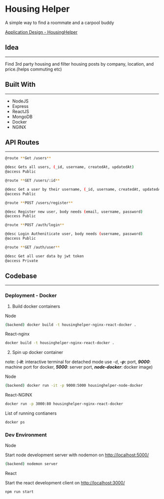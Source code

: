 # Housing Helper

A simple way to find a roommate and a carpool buddy

[Application Design - HousingHelper](https://www.notion.so/Application-Design-HousingHelper-83f2f97a2a284815b569f1685c8420bd)

## Idea

---

Find 3rd party housing and filter housing posts by company, location, and price.(helps commuting etc)

## Built With

---

- NodeJS
- Express
- ReactJS
- MongoDB
- Docker
- NGINX

## API Routes

---

```bash
@route **Get /users**

@desc Gets all users, (_id, username, createdAt, updatedAt)
@access Public
```

```bash
@route **GET /users/:id**

@desc Get a user by their username, (_id, username, createdAt, updatedAt)
@access Public
```

```bash
@route **POST /users/register**

@desc Register new user, body needs (email, username, password)
@access Public
```

```bash
@route **POST /auth/login**

@desc Login Autheniticate user, body needs (username, password)
@access Public
```

```bash
@route **GET /auth/user**

@desc Get all user data by jwt token
@access Private
```

## Codebase

---

### Deployment - Docker

1) Build docker containers

Node

```bash
(backend) docker build -t housinghelper-nginx-react-docker .
```

React-nginx

```bash
docker build -t housinghelper-nginx-react-docker .
```

2) Spin up docker container 

note: (***-it***: interactive terminal for detached mode use -*d*, ***-p*:** port, ***9000***: machine port for docker, ***5000***: server port, ***node-docker***: docker image)

Node

```bash
(backend) docker run -it -p 9000:5000 housinghelper-node-docker
```

React-NGINX

```bash
docker run -p 3000:80 housinghelper-nginx-react-docker
```

List of running contianers

```bash
docker ps
```

### Dev Environment

Node

Start node development server with nodemon on [http://localhost:5000/](http://localhost:5000/)

```bash
(backend) nodemon server
```

React

Start the react development client on [http://localhost:3000/](http://localhost:3000/)

```bash
npm run start
```
